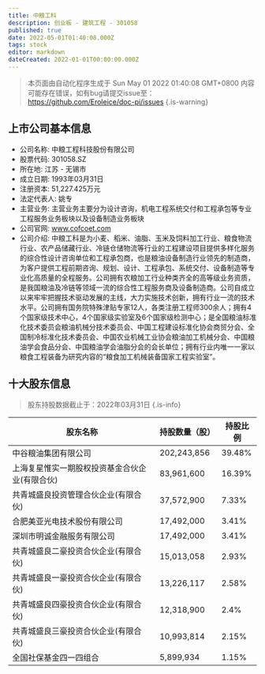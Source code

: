```yaml
---
title: 中粮工科
description: 创业板 - 建筑工程 - 301058
published: true
date: 2022-05-01T01:40:08.000Z
tags: stock
editor: markdown
dateCreated: 2022-01-01T00:00:00.000Z
---
```


> 本页面由自动化程序生成于 Sun May 01 2022 01:40:08 GMT+0800
> 内容可能存在错误，如有bug请提交issue至：https://github.com/Eroleice/doc-pi/issues
{.is-warning}

## 上市公司基本信息
- 公司名称: 中粮工程科技股份有限公司
- 股票代码: 301058.SZ
- 所在地: 江苏 - 无锡市
- 成立日期: 1993年03月31日
- 注册资本: 51,227.425万元
- 法定代表人: 姚专
- 主营业务: 主营业务主要分为设计咨询，机电工程系统交付和工程承包等专业工程服务业务板块以及设备制造业务板块
- 公司官网: www.cofcoet.com
- 公司介绍: 中粮工科是为小麦、稻米、油脂、玉米及饲料加工行业、粮食物流行业、农产品储藏行业、冷链仓储物流等行业的工程建设项目提供多样化服务的综合性设计咨询单位和工程承包商，也是粮油设备制造行业领先的制造商，为客户提供工程前期咨询、规划、设计、工程承包、系统交付、设备制造等专业化高质量的全程服务。公司拥有农粮加工行业种类齐全的高等级业务资质，是我国粮油及冷链等领域一流的综合性工程服务商及设备制造商。公司自成立以来牢牢把握技术驱动发展的主线，大力实施技术创新，拥有行业一流的技术水平。公司拥有国务院特殊津贴专家12人，各类注册工程师300余人；拥有4个国家级技术中心，4个国家级实验室及6个国家级检测中心；是全国粮油标准化技术委员会粮油机械分技术委员会、中国工程建设标准化协会商贸分会、全国制冷标准化技术委员会、中国农业机械工业协会粮油加工机械分会、中国粮油学会食品分会、中国粮油学会油脂分会的会长单位；拥有行业内唯一一家以粮食工程装备为研究内容的“粮食加工机械装备国家工程实验室”。


## 十大股东信息
> 股东持股数据截止于：2022年03月31日
{.is-info}

| 股东名称 | 持股数量（股） | 持股比例 |
| --- | --- | --- |
| 中谷粮油集团有限公司 | 202,243,856 | 39.48% |
| 上海复星惟实一期股权投资基金合伙企业(有限合伙) | 83,961,600 | 16.39% |
| 共青城盛良投资管理合伙企业(有限合伙) | 37,572,900 | 7.33% |
| 合肥美亚光电技术股份有限公司 | 17,492,000 | 3.41% |
| 深圳市明诚金融服务有限公司 | 17,492,000 | 3.41% |
| 共青城盛良二豪投资合伙企业(有限合伙) | 15,013,058 | 2.93% |
| 共青城盛良一豪投资合伙企业(有限合伙) | 13,226,117 | 2.58% |
| 共青城盛良四豪投资合伙企业(有限合伙) | 12,318,900 | 2.4% |
| 共青城盛良三豪投资合伙企业(有限合伙) | 10,993,814 | 2.15% |
| 全国社保基金四一四组合 | 5,899,934 | 1.15% |




